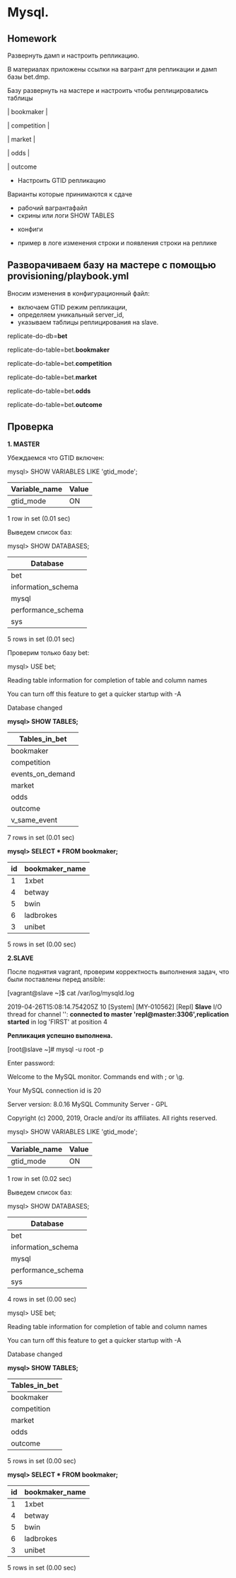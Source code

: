 # **Mysql.**

## **Homework**

Развернуть дамп и настроить репликацию.

В материалах приложены ссылки на вагрант для репликации и дамп базы bet.dmp.

Базу развернуть на мастере и настроить чтобы реплицировались таблицы

| bookmaker |

| competition |

| market |

| odds |

| outcome

* Настроить GTID репликацию

Варианты которые принимаются к сдаче
- рабочий вагрантафайл
- скрины или логи SHOW TABLES

* конфиги

* пример в логе изменения строки и появления строки на реплике


## **Разворачиваем базу на мастере с помощью provisioning/playbook.yml**

Вносим изменения в конфигурационный файл:
- включаем GTID режим репликации, 
- определяем уникальный server_id,
- указываем таблицы  реплицирования на slave.

replicate-do-db=**bet**

replicate-do-table=bet.**bookmaker**

replicate-do-table=bet.**competition**

replicate-do-table=bet.**market**

replicate-do-table=bet.**odds**

replicate-do-table=bet.**outcome**

## **Проверка**

**1. MASTER**

Убеждаемся что GTID включен:

mysql> SHOW VARIABLES LIKE 'gtid_mode';


| Variable_name | Value |
| ------------- | :---- |
| gtid_mode     | ON    |


1 row in set (0.01 sec)


Выведем список баз:

mysql> SHOW DATABASES;


| Database           |
| ------------------ |
| bet                |
| information_schema |
| mysql              |
| performance_schema |
| sys                |


5 rows in set (0.01 sec)

Проверим только базу bet:

mysql> USE bet;

Reading table information for completion of table and column names

You can turn off this feature to get a quicker startup with -A

Database changed

**mysql> SHOW TABLES;**


| Tables_in_bet    |
| ---------------- |
| bookmaker        |
| competition      |
| events_on_demand |
| market           |
| odds             |
| outcome          |
| v_same_event     |


7 rows in set (0.01 sec)


**mysql> SELECT * FROM bookmaker;**


| id | bookmaker_name |
| -- | -------------- |
|  1 | 1xbet          |
|  4 | betway         |
|  5 | bwin           |
|  6 | ladbrokes      |
|  3 | unibet         |


5 rows in set (0.00 sec)



**2.SLAVE**

После поднятия vagrant, проверим корректность выполнения задач, что были поставлены перед ansible:

[vagrant@slave ~]$  cat /var/log/mysqld.log

2019-04-26T15:08:14.754205Z 10 [System] [MY-010562] [Repl] **Slave** I/O thread for channel '': **connected to master 'repl@master:3306',replication started** in log 'FIRST' at position 4

**Репликация успешно выполнена.**

[root@slave ~]# mysql -u root -p

Enter password: 

Welcome to the MySQL monitor.  Commands end with ; or \g.

Your MySQL connection id is 20

Server version: 8.0.16 MySQL Community Server - GPL

Copyright (c) 2000, 2019, Oracle and/or its affiliates. All rights reserved.

mysql> SHOW VARIABLES LIKE 'gtid_mode';


| Variable_name | Value |
| ------------- | ----- |
| gtid_mode     | ON    |

1 row in set (0.02 sec)

Выведем список баз:

mysql> SHOW DATABASES;


| Database           |
| ------------------ |
| bet                |
| information_schema |
| mysql              |
| performance_schema |
| sys                |


4 rows in set (0.00 sec)

mysql> USE bet;

Reading table information for completion of table and column names

You can turn off this feature to get a quicker startup with -A

Database changed

**mysql> SHOW TABLES;**


| Tables_in_bet |
| ------------- |
| bookmaker     |
| competition   |
| market        |
| odds          |
| outcome       |

5 rows in set (0.00 sec)

**mysql> SELECT * FROM bookmaker;**


| id | bookmaker_name |
| -- | -------------- |
|  1 | 1xbet          |
|  4 | betway         |
|  5 | bwin           |
|  6 | ladbrokes      |
|  3 | unibet         |


5 rows in set (0.00 sec)

